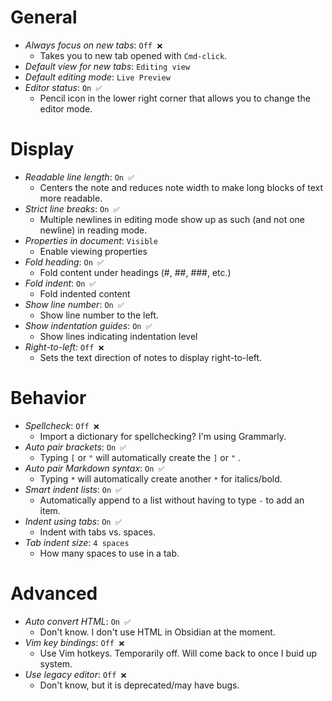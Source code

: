 # General
- _Always focus on new tabs_: `Off ❌`
    - Takes you to new tab opened with `Cmd-click`.
- _Default view for new tabs_: `Editing view`
- _Default editing mode_: `Live Preview`
- _Editor status_: `On ✅`
    - Pencil icon in the lower right corner that allows you to change the editor mode.

# Display
- _Readable line length_: `On ✅`
    - Centers the note and reduces note width to make long blocks of text more readable.
- _Strict line breaks_: `On ✅`
    - Multiple newlines in editing mode show up as such (and not one newline) in reading mode.
- _Properties in document_: `Visible`
    - Enable viewing properties
- _Fold heading_: `On ✅`
    - Fold content under headings (#, ##, ###, etc.)
- _Fold indent_: `On ✅`
    - Fold indented content
- _Show line number_: `On ✅`
    - Show line number to the left.
- _Show indentation guides_: `On ✅`
    - Show lines indicating indentation level
- _Right-to-left:_ `Off ❌`
    - Sets the text direction of notes to display right-to-left.

# Behavior
- _Spellcheck_: `Off ❌`
    - Import a dictionary for spellchecking? I'm using Grammarly.
- _Auto pair brackets_: `On ✅`
    - Typing `[` or `"` will automatically create the `]` or `"` .
- _Auto pair Markdown syntax_: `On ✅`
    - Typing `*` will automatically create another `*` for italics/bold.
- _Smart indent lists_: `On ✅`
    - Automatically append to a list without having to type `-` to add an item.
- _Indent using tabs_: `On ✅`
    - Indent with tabs vs. spaces.
- _Tab indent size_: `4 spaces`
    - How many spaces to use in a tab.

# Advanced
- _Auto convert HTML_: `On ✅`
    - Don't know. I don't use HTML in Obsidian at the moment.
- _Vim key bindings_: `Off ❌`
    - Use Vim hotkeys. Temporarily off. Will come back to once I buid up system.
- _Use legacy editor_: `Off ❌`
	- Don't know, but it is deprecated/may have bugs.


